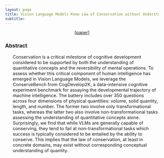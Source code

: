```yaml
---
layout: page
title: Vision Language Models Know Law of Conservation without Understanding More-or-Less
subtitle:  
---
```


[//]: # (<h3 style='margin-bottom: 10pt;'>Topics</h3>)

<center>
<div class="assets">
<a href="https://arxiv.org/abs/2410.00332" target="_blank">[paper]</a>
</div>
</center>

<div class='description' style='font-size: 11pt;margin-bottom: 10pt'>
<h3>Abstract</h3>
<ul>
    Conservation is a critical milestone of cognitive development considered to be supported by both the understanding of quantitative concepts and the reversibility of mental operations. To assess whether this critical component of human intelligence has emerged in Vision Language Models, we leverage the ConserveBench from CogDevelop2K, a data-intensive cognitive experiment benchmark for assaying the developmental trajectory of machine intelligence. The battery includes over 350 questions across four dimensions of physical quantities: volume, solid quantity, length, and number. The former two involve only transformational tasks, whereas the latter two also involve non-transformational tasks assessing the understanding of quantitative concepts alone. Surprisingly, we find that while VLMs are generally capable of conserving, they tend to fail at non-transformational tasks which success is typically considered to be entailed by the ability to conserve. This implies that the law of conservation, at least in concrete domains, may exist without corresponding conceptual understanding of quantity.
</ul>



</div>
